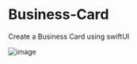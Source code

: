 # Business-Card

Create a Business Card using swiftUI 

 ![image]("https://drive.google.com/uc?export=view&id=12P6PYkvxrsUQCqyM4Ft_7xxCEIR8TAmc/view?usp=sharing")
